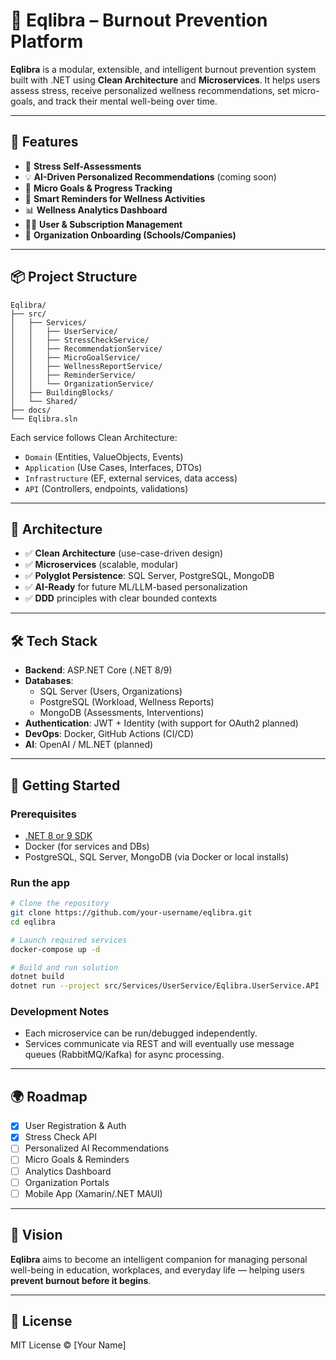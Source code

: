 # 🧠 Eqlibra – Burnout Prevention Platform

**Eqlibra** is a modular, extensible, and intelligent burnout prevention system built with .NET using **Clean Architecture** and **Microservices**. It helps users assess stress, receive personalized wellness recommendations, set micro-goals, and track their mental well-being over time.

---

## 🚀 Features

- 📝 **Stress Self-Assessments**  
- 💡 **AI-Driven Personalized Recommendations** (coming soon)  
- 🎯 **Micro Goals & Progress Tracking**  
- 🔔 **Smart Reminders for Wellness Activities**  
- 📊 **Wellness Analytics Dashboard**  
- 🧑‍💼 **User & Subscription Management**  
- 🏢 **Organization Onboarding (Schools/Companies)**  

---

## 📦 Project Structure

```plaintext
Eqlibra/
├── src/
│   ├── Services/
│   │   ├── UserService/
│   │   ├── StressCheckService/
│   │   ├── RecommendationService/
│   │   ├── MicroGoalService/
│   │   ├── WellnessReportService/
│   │   ├── ReminderService/
│   │   └── OrganizationService/
│   ├── BuildingBlocks/
│   └── Shared/
├── docs/
└── Eqlibra.sln
```

Each service follows Clean Architecture:
- `Domain` (Entities, ValueObjects, Events)  
- `Application` (Use Cases, Interfaces, DTOs)  
- `Infrastructure` (EF, external services, data access)  
- `API` (Controllers, endpoints, validations)

---

## 📐 Architecture

- ✅ **Clean Architecture** (use-case-driven design)  
- ✅ **Microservices** (scalable, modular)  
- ✅ **Polyglot Persistence**: SQL Server, PostgreSQL, MongoDB  
- ✅ **AI-Ready** for future ML/LLM-based personalization  
- ✅ **DDD** principles with clear bounded contexts  

---

## 🛠️ Tech Stack

- **Backend**: ASP.NET Core (.NET 8/9)  
- **Databases**:
  - SQL Server (Users, Organizations)
  - PostgreSQL (Workload, Wellness Reports)
  - MongoDB (Assessments, Interventions)
- **Authentication**: JWT + Identity (with support for OAuth2 planned)
- **DevOps**: Docker, GitHub Actions (CI/CD)  
- **AI**: OpenAI / ML.NET (planned)  

---

## 🧪 Getting Started

### Prerequisites

- [.NET 8 or 9 SDK](https://dotnet.microsoft.com/)
- Docker (for services and DBs)
- PostgreSQL, SQL Server, MongoDB (via Docker or local installs)

### Run the app

```bash
# Clone the repository
git clone https://github.com/your-username/eqlibra.git
cd eqlibra

# Launch required services
docker-compose up -d

# Build and run solution
dotnet build
dotnet run --project src/Services/UserService/Eqlibra.UserService.API
```

### Development Notes
- Each microservice can be run/debugged independently.
- Services communicate via REST and will eventually use message queues (RabbitMQ/Kafka) for async processing.

---

## 🌍 Roadmap

- [x] User Registration & Auth  
- [x] Stress Check API  
- [ ] Personalized AI Recommendations  
- [ ] Micro Goals & Reminders  
- [ ] Analytics Dashboard  
- [ ] Organization Portals  
- [ ] Mobile App (Xamarin/.NET MAUI)

---

## 🧠 Vision

**Eqlibra** aims to become an intelligent companion for managing personal well-being in education, workplaces, and everyday life — helping users **prevent burnout before it begins**.

---

## 📄 License

MIT License © [Your Name]
